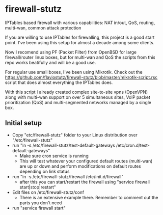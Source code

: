# firewall-stutz
IPTables based firewall with various capabilities: NAT in/out, QoS, routing, multi-wan, common attack protection

If you are willing to use IPTables for firewalling, this project is a good start point. I've been using this setup for almost a decade among some clients. 

Now I recomend using PF (Packet Filter) from OpenBSD for large firewall/router linux boxes, but for multi-wan and QoS the scripts from this repo works beatifully and will be a good use.

For regular use small boxes, I've been using Mikrotik. Check out the https://github.com/flaviostutz/firewall-stutz/blob/master/mikrotik-script.rsc script that does almost everything the IPTables does.

With this script I already created complex site-to-site vpns (OpenVPN) along with multi-wan support on over 5 simultaneous sites, VoIP packet prioritization (QoS) and multi-segmented networks managed by a single box.

## Initial setup
* Copy "etc/firewall-stutz" folder to your Linux distribution over "/etc/firewall-stutz"
* run "ln -s /etc/firewall-stutz/test-default-gateways /etc/cron.d/test-default-gateways"
  * Make sure cron service is running
  * This will test whatever your configured default routes (multi-wan) are up or down and perform modifications on default routes depending on link status
* run "ln -s /etc/firewall-stutz/firewall /etc/init.d/firewall"
  * after this you can start/restart the firewall using "service firewall start|stop|restart"
* Edit files on /etc/firewall-stutz/conf
  * There is an extensive example there. Remember to comment out the parts you don't need
* run "service firewall start"
